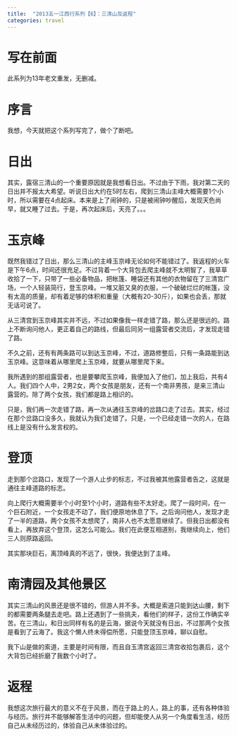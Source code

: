 ```yaml
---
title:  "2013五一江西行系列【6】：三清山及返程"
categories: travel
---
```


# 写在前面
此系列为13年老文重发，无删减。

# 序言
我想，今天就把这个系列写完了，做个了断吧。

# 日出
其实，露宿三清山的一个重要原因就是我想看日出。不过由于下雨，我对第二天的日出并不报太大希望。听说日出大约在5时左右，爬到三清山主峰大概需要1个小时，所以需要在4点起床。本来是上了闹钟的，只是被闹钟吵醒后，发现天色尚早，就又睡了过去。于是，再次起床后，天亮了。。。

# 玉京峰

既然我错过了日出，那么三清山的主峰玉京峰无论如何不能错过了。我返程的火车是下午6点，时间还很充足。不过背着一个大背包去爬主峰就不太明智了，我草草收拾了一下，只带了一些必备物品，把帐篷、睡袋还有其他的衣物留在了三清宫广场，一个人轻装简行，登玉京峰。一堆又脏又臭的衣服，一个破破烂烂的帐篷，没有太高的质量，却有着足够的体积和重量（大概有20-30斤），如果也会丢，那就无话可说了。

从三清宫到玉京峰其实并不远，不过如果像我一样走错了路，那么还是很远的。路上不断询问他人，更正着自己的路线，但最后同另一组露营者交流后，才发现走错了路。

不久之前，还有有两条路可以到达玉京峰，不过，道路修整后，只有一条路能到达玉京峰。这意味着从哪里爬上玉京峰，就要从哪里爬下来。

我所遇到的那组露营者，也是要攀爬玉京峰，我便加入了他们，加上我后，共有4人。我们四个人中，2男2女，两个女孩是朋友，还有一个南非男孩，是来三清山露营的。除了两个女孩，我们都是路上相识的。

只是，我们再一次走错了路，再一次从通往玉京峰的岔路口走了过去。其实，经过在那个岔路口没多久，我就认为我们走错了。只是，一个已经走错一次的人，在路线上是没有什么发言权的。

# 登顶
走到那个岔路口，发现了一个游人止步的标志，不过我被其他露营者告之，这就是通往主峰道路的标志。

向上爬行大概需要半个小时至1个小时，道路有些不太好走。爬了一段时间，在一个巨石附近，一个女孩走不动了，我们便原地休息了下。之后询问他人，发现才走了一半的道路，两个女孩不太想爬了，南非人也不太愿意继续了。但我日出都没有看上，再放弃这个登顶，这怎么可能么。我们在此便互相道别，我继续向上，他们三人则原路返回。

其实那块巨石，离顶峰真的不远了，很快，我便达到了主峰。

# 南清园及其他景区

其实三清山的风景还是很不错的，但游人并不多。大概是索道只能到达山腰，剩下的都需要两条腿去走吧。路上还遇到了一些挑夫，看他们的样子，这份工作确实辛苦。在三清山，和日出同样有名的是云海，据说今天就没有日出，不过那两个女孩是看到了云海了。我这个懒人终未得偿所愿，只能登顶玉京峰，聊以自慰。

我下山是做的索道，主要是时间有限，而且自玉清宫返回三清宫收拾包裹后，这个大背包已经折磨了我数个小时了。

# 返程

我想这次旅行最大的意义不在于风景，而在于路上的人，路上的事，还有各种体验与经历。旅行并不能够解答生活中的问题，但却能使人从另一个角度看生活，经历自己从未经历过的，体验自己从未体验过的。